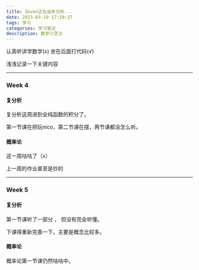 ```yaml
---
title: Zeven正在迷失分析...
date: 2023-03-19 17:10:37
tags: 学习
categories: 学习笔记
description: 数学小芝士
---
```


认真听讲学数学(x)  坐在后面打代码(√)

浅浅记录一下关键内容

---

### Week 4

#### 复分析

复分析这周进到全纯函数的积分了。

第一节课在把玩nico，第二节课在摆，两节课都没怎么听。	

#### 概率论

这一周咕咕了（x）

上一周的作业甚至是抄的

----

### Week 5

#### 复分析

第一节课听了一部分 ， 但没有完全听懂。

下课得重新完善一下，主要是概念比较多。



#### 概率论

概率论第一节课仍然咕咕中。